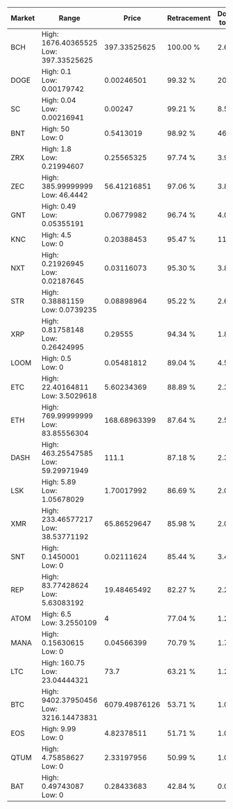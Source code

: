 | Market | Range | Price| Retracement | Doubles to 50% |
| --- | --- | --- | --- | --- |
| BCH | High: 1676.40365525<br />Low: 397.33525625 | 397.33525625 | 100.00 % | 2.61 |
| DOGE | High: 0.1<br />Low: 0.00179742 | 0.00246501 | 99.32 % | 20.65 |
| SC | High: 0.04<br />Low: 0.00216941 | 0.00247 | 99.21 % | 8.54 |
| BNT | High: 50<br />Low: 0 | 0.5413019 | 98.92 % | 46.18 |
| ZRX | High: 1.8<br />Low: 0.21994607 | 0.25565325 | 97.74 % | 3.95 |
| ZEC | High: 385.99999999<br />Low: 46.4442 | 56.41216851 | 97.06 % | 3.83 |
| GNT | High: 0.49<br />Low: 0.05355191 | 0.06779982 | 96.74 % | 4.01 |
| KNC | High: 4.5<br />Low: 0 | 0.20388453 | 95.47 % | 11.04 |
| NXT | High: 0.21926945<br />Low: 0.02187645 | 0.03116073 | 95.30 % | 3.87 |
| STR | High: 0.38881159<br />Low: 0.0739235 | 0.08898964 | 95.22 % | 2.60 |
| XRP | High: 0.81758148<br />Low: 0.26424995 | 0.29555 | 94.34 % | 1.83 |
| LOOM | High: 0.5<br />Low: 0 | 0.05481812 | 89.04 % | 4.56 |
| ETC | High: 22.40164811<br />Low: 3.5029618 | 5.60234369 | 88.89 % | 2.31 |
| ETH | High: 769.99999999<br />Low: 83.85556304 | 168.68963399 | 87.64 % | 2.53 |
| DASH | High: 463.25547585<br />Low: 59.29971949 | 111.1 | 87.18 % | 2.35 |
| LSK | High: 5.89<br />Low: 1.05678029 | 1.70017992 | 86.69 % | 2.04 |
| XMR | High: 233.46577217<br />Low: 38.53771192 | 65.86529647 | 85.98 % | 2.06 |
| SNT | High: 0.1450001<br />Low: 0 | 0.02111624 | 85.44 % | 3.43 |
| REP | High: 83.77428624<br />Low: 5.63083192 | 19.48465492 | 82.27 % | 2.29 |
| ATOM | High: 6.5<br />Low: 3.2550109 | 4 | 77.04 % | 1.22 |
| MANA | High: 0.15630615<br />Low: 0 | 0.04566399 | 70.79 % | 1.71 |
| LTC | High: 160.75<br />Low: 23.04444321 | 73.7 | 63.21 % | 1.25 |
| BTC | High: 9402.37950456<br />Low: 3216.14473831 | 6079.49876126 | 53.71 % | 1.04 |
| EOS | High: 9.99<br />Low: 0 | 4.82378511 | 51.71 % | 1.04 |
| QTUM | High: 4.75858627<br />Low: 0 | 2.33197956 | 50.99 % | 1.02 |
| BAT | High: 0.49743087<br />Low: 0 | 0.28433683 | 42.84 % | 0.00 |
